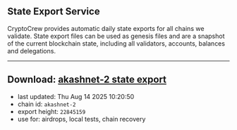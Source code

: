 ## State Export Service
CryptoCrew provides automatic daily state exports for all chains we validate. State export files can be used as genesis files and are a snapshot of the current blockchain state, including all validators, accounts, balances and delegations.

---
**Download: [akashnet-2 state export](https://dl-eu2.ccvalidators.com/SERVICE/akash/akashnet-2_export_22845159.json)**
---

- last updated: Thu Aug 14 2025 10:20:50
- chain id: `akashnet-2`
- export height: `22845159`
- use for: airdrops, local tests, chain recovery
